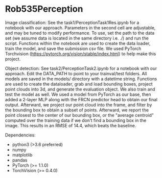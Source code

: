 # Rob535Perception

Image classification: See the task1/PerceptionTask1Res.ipynb for a notebook with our approach. Parameters in the second cell are adjustable, and may be tuned to modify performance. To use, set the path to the data set (we assume data is located in the same directory i.e. ./<data>) and run the script. Functions within the notebook are used to create the data loader, train the model, and save the submission csv file. We used PyTorch Torchvision (https://pytorch.org/vision/stable/index.html) to help make this project.

Object detection: See task2/PerceptionTask2.ipynb for a notebook with our approach. Edit the DATA_PATH to point to your trainval/test folders. All models are saved in the models/ directory with a datetime string. Functions are used to create the dataloader, grab and load bounding boxes, project point clouds into 3d, and generate the evaluation object. We also train and test the model as well. We used a model from PyTorch as our base, then added a 2-layer MLP along with the FRCN predictor head to obtain our final output. Afterward, we project our point cloud into the frame, and filter by the bounding box to obtain a subset of points. Afterward, we report the point closest to the center of our bounding box, or the "average centroid" computed over the training data if we don't find a bounding box in the image. This results in an RMSE of 14.4, which beats the baseline.
  
Dependencies:
- python3 (>3.6 preferred)
- numpy
- matplotlib
- pandas
- PyTorch (>= 1.1.0)
- TorchVision (>= 0.4.0)

